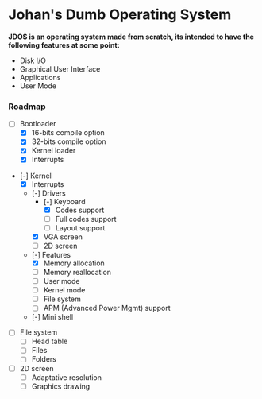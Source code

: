 # Johan's Dumb Operating System

**JDOS is an operating system made from scratch, its intended to have the
following features at some point:**
- Disk I/O
- Graphical User Interface
- Applications
- User Mode

### Roadmap
- [ ] Bootloader
    - [x] 16-bits compile option
    - [x] 32-bits compile option
    - [x] Kernel loader
    - [x] Interrupts
- [-] Kernel
    - [x] Interrupts
    - [-] Drivers
        - [-] Keyboard
            - [x] Codes support
            - [ ] Full codes support
            - [ ] Layout support
        - [x] VGA screen
        - [ ] 2D screen
    - [-] Features
        - [x] Memory allocation
        - [ ] Memory reallocation
        - [ ] User mode
        - [ ] Kernel mode
        - [ ] File system
        - [ ] APM (Advanced Power Mgmt) support
    - [-] Mini shell
- [ ] File system
    - [ ] Head table
    - [ ] Files
    - [ ] Folders
- [ ] 2D screen
    - [ ] Adaptative resolution
    - [ ] Graphics drawing
